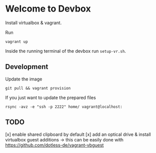 Welcome to Devbox
=================

Install virtualbox & vagrant.

Run

`vagrant up`

Inside the running terminal of the devbox run `setup-vr.sh`.


Development
-----------

Update the image

```
git pull && vagrant provision
```

If you just want to update the prepared files

```
rsync -avz -e "ssh -p 2222" home/ vagrant@localhost:
```


TODO
----

[x] enable shared clipboard by default
[x] add an optical drive & install virtualbox guest additions
    -> this can be easily done with https://github.com/dotless-de/vagrant-vbguest
